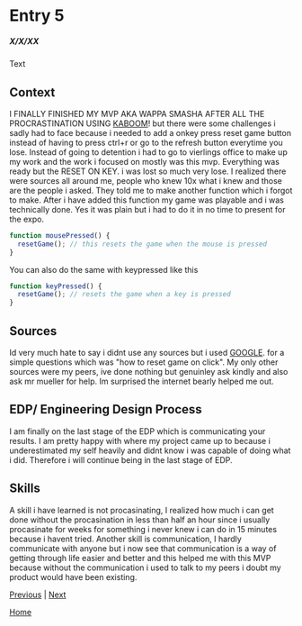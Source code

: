 # Entry 5
##### X/X/XX

Text
## Context
I FINALLY FINISHED MY MVP AKA WAPPA SMASHA AFTER ALL THE PROCRASTINATION USING [KABOOM](https://kaboomjs.com/)! but there were some challenges i sadly had to face because i needed to add a onkey press reset game button instead of having to press ctrl+r or go to the refresh button everytime you lose. Instead of going to detention i had to go to vierlings office to make up my work and the work i focused on mostly was this mvp. Everything was ready but the RESET ON KEY. i was lost so much very lose. I realized there were sources all around me, people who knew 10x what i knew and those are the people i asked. They told me to make another function which i forgot to make. After i have added this function my game was playable and i was technically done. Yes it was plain but i had to do it in no time to present for the expo.

```js
function mousePressed() {
  resetGame(); // this resets the game when the mouse is pressed
}
```
You can also do the same with keypressed like this
```js
function keyPressed() {
  resetGame(); // resets the game when a key is pressed
}
```

## Sources
Id very much hate to say i didnt use any sources but i used [GOOGLE](https://google.com). for a simple questions which was "how to reset game on click". My only other sources were my peers, ive done nothing but genuinley ask kindly and also ask mr mueller for help. Im surprised the internet bearly helped me out.


## EDP/ Engineering Design Process
I am finally on the last stage of the EDP which is communicating your results. I am pretty happy with where my project came up to because i underestimated my self heavily and didnt know i was capable of doing what i did. Therefore i will continue being in the last stage of EDP.

## Skills

A skill i have learned is not procasinating, I realized how much i can get done without the procasination in less than half an hour since i usually procasinate for weeks for something i never knew i can do in 15 minutes because i havent tried. Another skill is communication, I hardly communicate with anyone but i now see that communication is a way of getting through life easier and better and this helped me with this MVP because without the communication i used to talk to my peers i doubt my product would have been existing.




[Previous](entry04.md) | [Next](entry06.md)

[Home](../README.md)